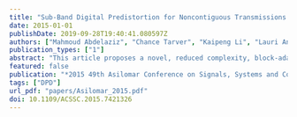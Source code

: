 ```yaml
---
title: "Sub-Band Digital Predistortion for Noncontiguous Transmissions: Algorithm Development and Real-Time Prototype Implementation"
date: 2015-01-01
publishDate: 2019-09-28T19:40:41.080597Z
authors: ["Mahmoud Abdelaziz", "Chance Tarver", "Kaipeng Li", "Lauri Anttila", "Raul Martinez", "Mikko Valkama", "Joseph R. Cavallaro"]
publication_types: ["1"]
abstract: "This article proposes a novel, reduced complexity, block-adaptive digital predistortion (DPD) technique for mitigating the spurious emissions that occur when amplifying spectrally noncontiguous signals with a nonlinear power amplifier (PA). The introduced DPD solution is designed for real-time scenarios where a loop delay exists in the DPD system. By a proper choice of the DPD parameters, the technique is shown to be robust against arbitrarily long loop delays while not sacrificing DPD linearization performance and convergence speed. Moreover, the proposed DPD solution has lower complexity compared to previously proposed solutions in the literature while giving excellent linearization performance in terms of mitigating the spurious emissions. Real-time implementations of the algorithm on the WARP platform are developed, including considerations for several key trade-offs in the hardware design to balance the robustness, performance and complexity. The simulations and real-time FPGA experiments evidence excellent and robust performance in real-life situations with highly nonlinear PAs and arbitrary loop delays."
featured: false
publication: "*2015 49th Asilomar Conference on Signals, Systems and Computers*"
tags: ["DPD"]
url_pdf: "papers/Asilomar_2015.pdf"
doi: 10.1109/ACSSC.2015.7421326
---
```


